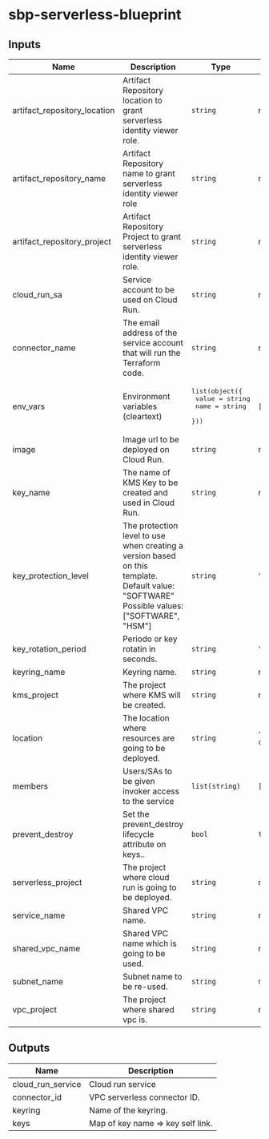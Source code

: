 # sbp-serverless-blueprint

<!-- BEGINNING OF PRE-COMMIT-TERRAFORM DOCS HOOK -->
## Inputs

| Name | Description | Type | Default | Required |
|------|-------------|------|---------|:--------:|
| artifact\_repository\_location | Artifact Repository location to grant serverless identity viewer role. | `string` | n/a | yes |
| artifact\_repository\_name | Artifact Repository name to grant serverless identity viewer role | `string` | n/a | yes |
| artifact\_repository\_project | Artifact Repository Project to grant serverless identity viewer role. | `string` | n/a | yes |
| cloud\_run\_sa | Service account to be used on Cloud Run. | `string` | n/a | yes |
| connector\_name | The email address of the service account that will run the Terraform code. | `string` | n/a | yes |
| env\_vars | Environment variables (cleartext) | <pre>list(object({<br>    value = string<br>    name  = string<br>  }))</pre> | `[]` | no |
| image | Image url to be deployed on Cloud Run. | `string` | n/a | yes |
| key\_name | The name of KMS Key to be created and used in Cloud Run. | `string` | n/a | yes |
| key\_protection\_level | The protection level to use when creating a version based on this template. Default value: "SOFTWARE" Possible values: ["SOFTWARE", "HSM"] | `string` | `"SOFTWARE"` | no |
| key\_rotation\_period | Periodo or key rotatin in seconds. | `string` | `"100000s"` | no |
| keyring\_name | Keyring name. | `string` | n/a | yes |
| kms\_project | The project where KMS will be created. | `string` | n/a | yes |
| location | The location where resources are going to be deployed. | `string` | `"us-central1"` | no |
| members | Users/SAs to be given invoker access to the service | `list(string)` | `[]` | no |
| prevent\_destroy | Set the prevent\_destroy lifecycle attribute on keys.. | `bool` | `true` | no |
| serverless\_project | The project where cloud run is going to be deployed. | `string` | n/a | yes |
| service\_name | Shared VPC name. | `string` | n/a | yes |
| shared\_vpc\_name | Shared VPC name which is going to be used. | `string` | n/a | yes |
| subnet\_name | Subnet name to be re-used. | `string` | `null` | no |
| vpc\_project | The project where shared vpc is. | `string` | n/a | yes |

## Outputs

| Name | Description |
|------|-------------|
| cloud\_run\_service | Cloud run service |
| connector\_id | VPC serverless connector ID. |
| keyring | Name of the keyring. |
| keys | Map of key name => key self link. |

<!-- END OF PRE-COMMIT-TERRAFORM DOCS HOOK -->